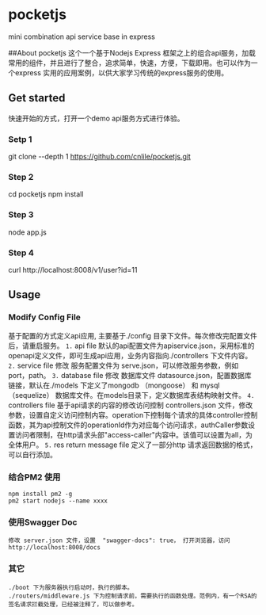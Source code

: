 # pocketjs
mini combination api service base in express

##About pocketjs
这个一个基于Nodejs Express 框架之上的组合api服务，加载常用的组件，并且进行了整合，追求简单，快速，方便，下载即用。也可以作为一个express 实用的应用案例，以供大家学习传统的express服务的使用。

## Get started
  快速开始的方式，打开一个demo api服务方式进行体验。
### Setp 1
git clone --depth 1 https://github.com/cnlile/pocketjs.git
### Step 2
cd pocketjs
npm install 
### Step 3
node app.js
### Step 4
curl http://localhost:8008/v1/user?id=11

## Usage

###  Modify Config File
  基于配置的方式定义api应用, 主要基于./config 目录下文件。每次修改完配置文件后，请重启服务。
`1.` api file
    默认的api配置文件为apiservice.json，采用标准的openapi定义文件，即可生成api应用，业务内容指向./controllers 下文件内容。
`2.` service file
    修改 服务配置文件为 serve.json，可以修改服务参数，例如port，path。
`3.` database file
    修改 数据库文件 datasource.json，配置数据库链接，默认在./models 下定义了mongodb （mongoose） 和 mysql （sequelize） 数据库文件。在models目录下，定义数据库表结构映射文件。
`4.` controllers file
    基于api请求的内容的修改访问控制 controllers.json 文件，修改参数，设置自定义访问控制内容。operation下控制每个请求的具体controller控制函数，其为api控制文件的operationId作为对应每个访问请求，authCaller参数设置访问者限制，在http请求头部"access-caller"内容中。该值可以设置为all，为全体用户。
`5.` res return message file
    定义了一部分http 请求返回数据的格式，可以自行添加。

### 结合PM2 使用
    npm install pm2 -g
    pm2 start nodejs --name xxxx 

### 使用Swagger Doc
    修改 server.json 文件，设置  "swagger-docs": true， 打开浏览器，访问http://localhost:8008/docs

### 其它
    ./boot 下为服务器执行启动时，执行的脚本。
    ./routers/middleware.js 下为控制请求前，需要执行的函数处理。范例内，有一个RSA的签名请求拦截处理，已经被注释了，可以做参考。

